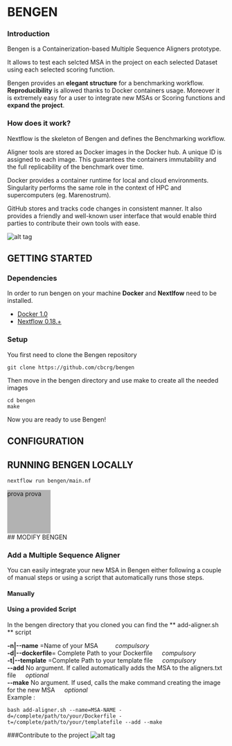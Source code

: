 # BENGEN

### Introduction

Bengen is a Containerization-based Multiple Sequence Aligners prototype.

It allows to test each selcted MSA in the project on each selected Dataset using each selected scoring function. 

Bengen provides an **elegant structure** for a benchmarking workflow. **Reproducibility** is allowed thanks to Docker containers usage. Moreover it is extremely easy for a user to integrate new MSAs or Scoring functions and **expand the project**.

### How does it work?

Nextflow is the skeleton of Bengen and defines the Benchmarking workflow.

Aligner tools are stored as Docker images in the Docker hub. A unique ID is assigned to each image. This guarantees the containers immutability and the full replicability of the benchmark over time.  

Docker provides a container runtime for local and cloud environments. Singularity performs the same role in the context of HPC and supercomputers (eg. Marenostrum).

GitHub stores and tracks code changes in consistent manner. It also provides a friendly and well-known user interface that would enable third parties to contribute their own tools with ease.  


![alt tag](https://github.com/luisas/prova/blob/master/bengen_img01.png)

## GETTING STARTED

### Dependencies 
In order to run bengen on your machine **Docker** and **Nextlfow** need to be installed.

* [Docker 1.0](http://www.docker.com) 
* [Nextflow 0.18.+](http://www.nextflow.io)

### Setup 

You first need to clone the Bengen repository 
```
git clone https://github.com/cbcrg/bengen
```

Then move in the bengen directory and use make to create all the needed images
```
cd bengen
make
```

Now you are ready to use Bengen!

## CONFIGURATION 



## RUNNING BENGEN LOCALLY 
```
nextflow run bengen/main.nf
```

<div style="	width:100px;
	height:100px;background-color: #b2b2b2;">prova
  prova</div>
## MODIFY BENGEN 

### Add a Multiple Sequence Aligner 

You can easily integrate your new MSA in Bengen either following a couple of manual steps or using a script that automatically runs those steps.

#### Manually 

#### Using a provided Script
In the bengen directory that you cloned you can find the ** add-aligner.sh **  script


 **-n|--name** =Name of your MSA  &emsp; &emsp; _compulsory_<br>
 **-d|--dockerfile**= Complete Path to your Dockerfile &ensp;&ensp;  _compulsory_<br>
**-t|--template** =Complete Path to your template file &ensp;&ensp; _compulsory_ <br>
**--add** No argument. If called automatically adds the MSA to the aligners.txt file &ensp;&ensp; _optional_<br>
**--make** No argument. If used, calls the make command creating the image for the new MSA &ensp;&ensp; _optional_<br>
Example : 
```
bash add-aligner.sh --name=MSA-NAME -d=/complete/path/to/your/Dockerfile -t=/complete/path/to/your/templatefile --add --make
```

###Contribute to the project
![alt tag](https://github.com/luisas/prova/blob/master/Bengen2.0.png)
